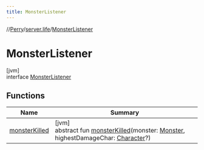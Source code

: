 ```yaml
---
title: MonsterListener
---
```

//[Perry](../../../index.html)/[server.life](../index.html)/[MonsterListener](index.html)



# MonsterListener



[jvm]\
interface [MonsterListener](index.html)



## Functions


| Name | Summary |
|---|---|
| [monsterKilled](monster-killed.html) | [jvm]<br>abstract fun [monsterKilled](monster-killed.html)(monster: [Monster](../-monster/index.html), highestDamageChar: [Character](../../client/-character/index.html)?) |

